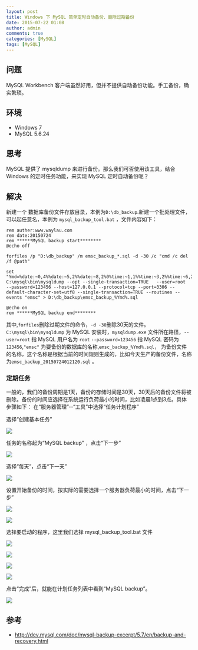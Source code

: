 ```yaml
---
layout: post
title: Windows 下 MySQL 简单定时自动备份、删除过期备份
date: 2015-07-22 01:08
author: admin
comments: true
categories: [MySQL]
tags: [MySQL]
---
```


## 问题

MySQL Workbench 客户端虽然好用，但并不提供自动备份功能。手工备份，确实繁琐。

<!-- more -->

## 环境

- Windows 7
- MySQL 5.6.24

## 思考

MySQL 提供了 mysqldump 来进行备份。那么我们可否使用该工具，结合Windows 的定时任务功能，来实现 MySQL 定时自动备份呢？

## 解决

新建一个 数据库备份文件存放目录，本例为`D:\db_backup`.新建一个批处理文件，可以起任意名，本例为 `mysql_backup_tool.bat` ，文件内容如下：

	rem auther:www.waylau.com
	rem date:20150724
	rem ******MySQL backup start********
	@echo off
	
	forfiles /p "D:\db_backup" /m emsc_backup_*.sql -d -30 /c "cmd /c del /f @path"
	
	set "Ymd=%date:~0,4%%date:~5,2%%date:~8,2%0%time:~1,1%%time:~3,2%%time:~6,2%"
	C:\mysql\bin\mysqldump --opt --single-transaction=TRUE   --user=root  --password=123456 --host=127.0.0.1 --protocol=tcp --port=3306 --default-character-set=utf8 --single-transaction=TRUE --routines --events "emsc" > D:\db_backup\emsc_backup_%Ymd%.sql
	
	@echo on
	rem ******MySQL backup end********

其中,`forfiles`删除过期文件的命令，`-d -30`删除30天的文件。`C:\mysql\bin\mysqldump` 为 MySQL 安装时，`mysqldump.exe` 文件所在路径，`--user=root` 指 MySQL 用户名为 `root`  `--password=123456` 指 MySQL 密码为`123456`,`"emsc"` 为要备份的数据库的名称,`emsc_backup_%Ymd%.sql`， 为备份文件的名称，这个名称是根据当前的时间规则生成的，比如今天生产的备份文件，名称为`emsc_backup_20150724012120.sql` 。

### 定期任务

一般的，我们的备份周期是1天，备份的存储时间是30天，30天后的备份文件将被删除。备份的时间应选择在系统运行负荷最小的时间，比如凌晨1点到3点。具体步骤如下：
在“服务器管理”--“工具”中选择“任务计划程序”
 
选择“创建基本任务”

![](http://99btgc01.info/uploads/2015/07/001.png)

任务的名称起为“MySQL backup” ，点击“下一步”

![](http://99btgc01.info/uploads/2015/07/002.png)

选择“每天”，点击“下一天”

![](http://99btgc01.info/uploads/2015/07/003.png)

设置开始备份的时间，按实际的需要选择一个服务器负荷最小的时间，点击“下一步”

![](http://99btgc01.info/uploads/2015/07/004.png)

![](http://99btgc01.info/uploads/2015/07/005.png)

选择要启动的程序，这里我们选择 mysql_backup_tool.bat 文件

![](http://99btgc01.info/uploads/2015/07/006.png)

![](http://99btgc01.info/uploads/2015/07/007.png)

![](http://99btgc01.info/uploads/2015/07/008.png)

![](http://99btgc01.info/uploads/2015/07/009.png)

点击“完成”后，就能在计划任务列表中看到“MySQL backup”。

![](http://99btgc01.info/uploads/2015/07/010.png)


## 参考
- <http://dev.mysql.com/doc/mysql-backup-excerpt/5.7/en/backup-and-recovery.html>


